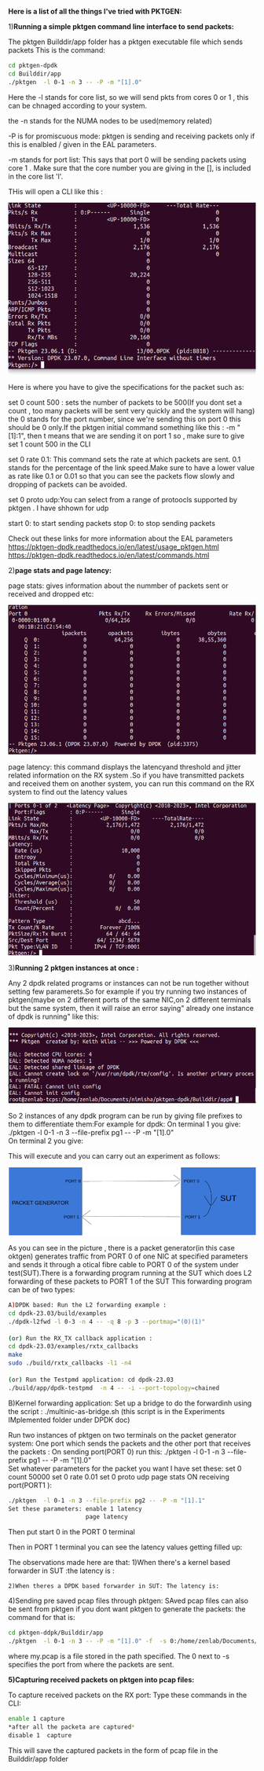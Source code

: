 **Here is a list of all the things I've tried with PKTGEN:**


1)**Running a simple pktgen command line interface to send packets:**

The pktgen Builddir/app folder has a pktgen executable file which sends packets 
This is the command:

```bash
cd pktgen-dpdk
cd Builddir/app
./pktgen  -l 0-1 -n 3 -- -P -m "[1].0"
```
Here the -l stands  for core list, so we will send pkts from cores 0 or 1 , this can be chnaged according to your system.

the -n stands for the NUMA nodes to be used(memory related)

-P is for promiscuous mode: pktgen is sending and receiving packets only if this is enalbled / given in the EAL parameters.

-m stands for port list: This says that port 0 will be sending packets using core 1 . Make sure that the core number you are giving in the [], is 
included in the core list 'l'.

THis will open a CLI  like this :

<img src="MEDIA/pktgencli.png" width="auto">  


Here is where you have to give the specifications for the packet such as:

set 0 count 500 : sets the number of packets to be 500(If you dont set a count , too many packets will be sent very quickly and the system will hang)
                  the 0 stands for the port number, since we're sending this on port 0 this should be 0 only.If the pktgen initial command 
                  something like this : -m "[1]:1", then t means that we are sending it on port 1 so ,  make sure to give set 1 count 500 in the CLI


set 0 rate 0.1: This command sets the rate at which packets are sent. 0.1 stands for the percentage of the link speed.Make sure to have a lower value 
                as rate like 0.1 or 0.01 so that you can see the packets flow slowly and dropping of packets can be avoided.


set 0 proto udp:You can select from a range of protoocls supported by pktgen . I have shhown for udp

start 0: to start sending packets
stop 0: to stop sending packets


Check out these links for more information about the EAL parameters
https://pktgen-dpdk.readthedocs.io/en/latest/usage_pktgen.html
https://pktgen-dpdk.readthedocs.io/en/latest/commands.html

2)**page stats and page latency:**

page stats: gives information about the  nummber of packets sent or received and dropped etc:

<img src="MEDIA/pagestats.png" width="auto">  


page latency: this command displays the latencyand threshold and jitter related information on the RX system .So if you have transmitted packets and received 
them on another system, you can run this command on the RX system to find out the latency values

<img src="MEDIA/pagelatency.png" width="auto">  


3)**Running 2 pktgen instances at once :**

Any 2 dpdk related programs or instances can not be run together without setting few paramerets.So for example if you try running two instances of pktgen(maybe on 2 
different ports of the same NIC,on 2 different terminals but the same system, then it will raise an error saying" already one instance of dpdk is running" like this:

<img src="MEDIA/error.png" width="auto">  



So  2 instances of any dpdk program can be run by giving file prefixes to them to differentiate them:For example for dpdk:
On terminal 1 you give: ./pktgen  -l 0-1 -n 3 --file-prefix pg1 -- -P -m "[1].0"  
On terminal 2 you give: 

This will execute and you can carry out an experiment as follows:

<img src="MEDIA/ROUNDTRIP.png" width="auto">  


As you can see in the picture , there is a packet generator(in this case oktgen) generates traffic from PORT 0 of one NIC at specified parameters and sends it through a otical fibre cable
to PORT 0 of the system under test(SUT).There is a forwarding program running at the SUT which does L2 forwarding of these packets to PORT 1 of the SUT
This forwarding program can be of two types:

```bash
A)DPDK based: Run the L2 forwarding example :
cd dpdk-23.03/build/examples
./dpdk-l2fwd -l 0-3 -n 4 -- -q 8 -p 3 --portmap="(0)(1)"

(or) Run the RX_TX callback application : 
cd dpdk-23.03/examples/rxtx_callbacks
make
sudo ./build/rxtx_callbacks -l1 -n4

(or) Run the Testpmd application: cd dpdk-23.03
./build/app/dpdk-testpmd  -n 4 -- -i --port-topology=chained
```

B)Kernel forwarding application: Set up a bridge to do the forwardinh using the script : ./multinic-as-bridge.sh (this script is in the Experiments IMplemented folder 
under DPDK doc)


Run two instances of pktgen on two terminals on the packet generator system:
One port which sends the packets and the other port that receives the packets :
On sending port(PORT 0) run this: ./pktgen  -l 0-1 -n 3 --file-prefix pg1 -- -P -m "[1].0"  
Set whatever parameters for the packet you want
I have set these: set 0 count 50000
                  set 0 rate 0.01
                  set 0 proto udp
                  page stats
ON receiving port(PORT1 ):
```bash
./pktgen  -l 0-1 -n 3 --file-prefix pg2 -- -P -m "[1].1"  
Set these parameters: enable 1 latency
                      page latency
```

Then put start 0 in the PORT 0 terminal

Then in PORT 1 terminal you can see the latency values getting filled up:


The observations made here are that: 
    1)When there's a kernel based forwarder in  SUT :the latency is :
    

    2)When theres a DPDK based forwarder in SUT: The latency is:




4)Sending pre saved pcap files through pktgen:
SAved pcap files can also be sent from pktgen if you dont want pktgen to generate the packets:
the command for that is:
```bash
cd pktgen-ddpk/Builddir/app
./pktgen  -l 0-1 -n 3 -- -P -m "[1].0" -f  -s 0:/home/zenlab/Documents/nimisha/my.pcap
```
where my.pcap is a file stored in the path specified. The 0 next to -s specifies the port from where the packets
are sent.




**5)Capturing received packets on pktgen into pcap files:**

To capture received packets on the RX port: Type these commands in the CLI:
```bash
enable 1 capture
*after all the packeta are captured*
disable 1  capture
```

This will save the captured packets in the form of pcap file in the Builddir/app folder



